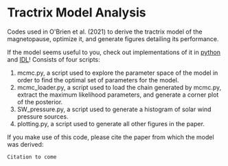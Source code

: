# Tractrix Model Analysis
Codes used in O'Brien et al. (2021) to derive the tractrix model of the magnetopause, optimize it, and generate figures detailing its performance.

If the model seems useful to you, check out implementations of it in [python](https://github.com/connor-obrien888/tractrix-python/) and [IDL](https://github.com/connor-obrien888/tractrix-IDL/)!
Consists of four scripts:
1. mcmc.py, a script used to explore the parameter space of the model in order to find the optimal set of parameters for the model.
1. mcmc_loader.py, a script used to load the chain generated by mcmc.py, extract the maximum likelihood parameters, and generate a corner plot of the posterior.
1. SW_pressure.py, a script used to generate a histogram of solar wind pressure sources.
1. plotting.py, a script used to generate all other figures in the paper.

If you make use of this code, please cite the paper from which the model was derived:

```
Citation to come
```
